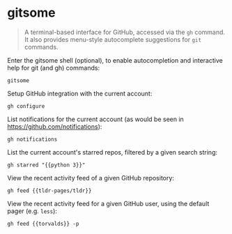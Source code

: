 gitsome
=======

> A terminal-based interface for GitHub, accessed via the `gh` command.
> It also provides menu-style autocomplete suggestions for `git` commands.

Enter the gitsome shell (optional), to enable autocompletion and interactive help for git (and gh) commands:

    gitsome

Setup GitHub integration with the current account:

    gh configure

List notifications for the current account (as would be seen in https://github.com/notifications):

    gh notifications

List the current account's starred repos, filtered by a given search string:

    gh starred "{{python 3}}"

View the recent activity feed of a given GitHub repository:

    gh feed {{tldr-pages/tldr}}

View the recent activity feed for a given GitHub user, using the default pager (e.g. `less`):

    gh feed {{torvalds}} -p
